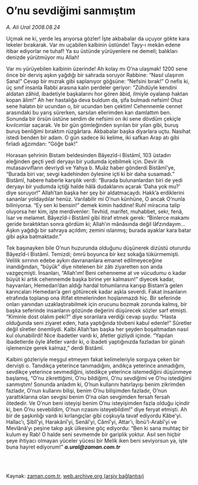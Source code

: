# O’nu sevdiğimi sanmıştım

*A. Ali Ural 2008.08.24*

<td class="columnist-detail">
<p>Uçmak ne ki, yerde leş arıyorsa gözler! İşte akbabalar da uçuyor gökte kara lekeler bırakarak. Var mı uçabilen kalbinin üstünde! Tayy-ı mekân edene itibar ediyorlar ne tuhaf! Ya su üstünde yürüyenlere ne demeli; balıkları denizde yürütmüyor mu Allah!</p>
<p>
<div id="haberMetinDiv">
<p>Var mı yürüyebilen kalbinin üzerinde! Ah kolay mı O’na ulaşmak! 1200 sene önce bir derviş aşkın yağdığı bir sahrada soruyor Rabbine: “Nasıl ulaşırım Sana!” Cevap bir mızrak gibi saplanıyor göğsüne: “Nefsini bırak!” O nefis ki, üç sınıf insanla Rabbi arasına kalın perdeler geriyor: “Zühdüyle kendini aldatan zâhid, ibadetiyle başkalarını hor gören âbid, ilmiyle oyalanıp haktan kopan âlim!” Ah her hastalığa deva buldum da, şifa bulmadı nefsim! Otuz sene halatın bir ucundan o, bir ucundan ben çektim! Cehennemle cennet arasındaki bu yarış sürerken, sarsılan ellerimden kan damlattım ben. Sonunda bir örsün üstüne serdim de nefsimi on iki sene dövdüm çekiçle kıvılcımlar saçarak. Ve bir gün gömleğinden sıyrılan bir yılan gibi, buruş buruş benliğimi bıraktım rüzgârlara. Akbabalar başka diyarlara uçtu. Nasihat istedi benden bir adam. O gün sadece iki kelime, iki safkan Arap atı gibi fırladı ağzımdan: “Göğe bak!”
<p>Horasan şehrinin Bistam beldesinden Bâyezîd-i Bistâmî, 103 üstadın eleğinden geçti yedi deryayı bir yudumda içebilmek için. Devir ilk mutasavvıfların devriydi ve Yahya b. Muâz haber gönderdi Bistâmî’ye, “Burada biri var, sevgi kadehinden öylesine içti ki bir daha susamadı.” Bistâmî, habere haberle karşılık verdi: “Burada bulunanlardan biri de yedi deryayı bir yudumda içtiği halde hâlâ dudaklarını açarak ‘Daha yok mu?’ diye soruyor!” Allah’tan başka her şey bir aldatmacaydı. Hakk’a erdiklerini sananlar yoldaydılar henüz. Varılabilir mi O’nun künhüne, O ancak O’nunla biliniyorsa. “Ey sen ki bensin!” demek kimin haddine! Ruhî miracına talip oluyorsa her kim, işte merdivenler: Tevhid, marifet, muhabbet, sekr, fenâ, îsar ve melamet. Bâyezîd-i Bistâmî gibi itiraf etmek gerek: “Binlerce makamı geride bıraktıktan sonra gördüm ki; Allah’ın mânâsında değil lâfzındayım… Aşkın yağdığı bir sahraya açıldım; zemini ıslanmış; burada ayaklar kara batar gibi aşka batmaktadır.”
<p>Tek başınayken bile O’nun huzurunda olduğunu düşünerek dizüstü otururdu Bâyezîd-i Bistâmî. Temizdi; ömrü boyunca bir kez sokağa tükürmemişti. Velilik sırrının edebe aykırı davrananlara emanet edilmeyeceğine inandığından, “büyük” diye nitelenen bir zâtı ziyaretten son anda vazgeçmişti. İnsanları, “Allah’ım! Beni cehenneme at ve vücudumu o kadar büyüt ki artık cehennemde başka birine yer kalmasın!” diyecek kadar, hayvanları, Hemedan’dan aldığı hardal tohumlarına karışıp Bistam’a gelen karıncaları Hemedan’a geri götürecek kadar aşkla severdi. Fakat insanların etrafında toplanıp ona iltifat etmelerinden hoşlanmazdı hiç. Bir seferinde onları yanından uzaklaştırabilmek için orucunu bozmak zorunda kalmış, bir başka seferinde insanların gözünde değerini düşürecek sözler sarf etmişti. “Kiminle dost olalım peki?” diye soranlara verdiği cevap şuydu: “Hasta olduğunda seni ziyaret eden, hata yaptığında tövbeni kabul edenle!” Sûretler değil sîretler önemliydi. Kalbi Allah’tan başka her şeyden boşaltmadan nasıl kul olunabilirdi! Nice ibadetler vardı ki, âfetler gizliydi içinde. “Yapılan ibadetlerde öyle âfetler vardır ki, o ibadeti yaptığınızda fazladan bir günah işlemenize gerek kalmaz,” derdi Bistâmî.
<p>Kalbini gözleriyle meşgul etmeyen fakat kelimeleriyle sorguya çeken bir dervişti o. Tanıdıkça yeterince tanımadığını, andıkça yeterince anmadığını, sevdikçe yeterince sevmediğini, istedikçe yeterince istemediğini düşünmeye başlamış, “O’nu zikrettiğimi, O’nu bildiğimi, O’nu sevdiğimi ve O’nu istediğimi sanmıştım! Sonunda anladım ki, O’nun kullarını hatırlayışı benim zikrimden fazladır, O’nun kullarını bilişi, benim O’nu bilişimden fazladır, O’nun yarattıklarına olan sevgisi benim O’na olan sevgimden fersah fersah ötededir. Ve O’nun beni isteyişi benim O’nu isteyişimden fazla olduğu içindir ki, ben O’nu sevebildim, O’nun rızasını isteyebildim!” diye feryat etmişti. Ah bir de şaşkınlığı vardı ki kırlangıçlar gibi coşkuyla tavaf ediyordu Kâbe’yi. Hallac’ı, Şiblî’yi, Harakânî’yi, Senâî’yi, Câmî’yi, Attar’ı, İbnü’l-Arabî’yi ve Mevlânâ’yı peşine takıp aşk ülkesine göç ediyordu: “Ben ki sana muhtaç bir kulum ey Rab! O halde seni sevmemde bir gariplik yoktur. Asıl sen hiçbir şeye ihtiyacı olmayan yüceler yücesi bir Melik iken beni seviyorsun ya, işte buna hayret ediyorum!” <i><b>a.ural@zaman.com.tr</b></i></p></p></p></p></div>
</p>


<p><br>
		 </br></p></td>

Kaynak: [zaman.com.tr](http://zaman.com.tr/yazar.do?yazino=788761), [web.archive.org (arşiv bağlantısı)](http://web.archive.org/web/20111016015409/http://www.zaman.com.tr:80/yazar.do?yazino=788761)
